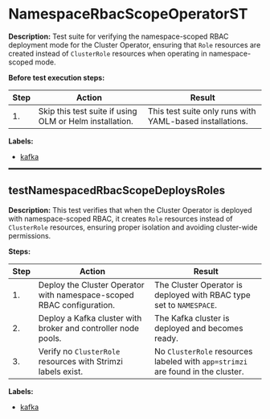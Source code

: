 # NamespaceRbacScopeOperatorST

**Description:** Test suite for verifying the namespace-scoped RBAC deployment mode for the Cluster Operator, ensuring that `Role` resources are created instead of `ClusterRole` resources when operating in namespace-scoped mode.

**Before test execution steps:**

| Step | Action | Result |
| - | - | - |
| 1. | Skip this test suite if using OLM or Helm installation. | This test suite only runs with YAML-based installations. |

**Labels:**

* [kafka](labels/kafka.md)

<hr style="border:1px solid">

## testNamespacedRbacScopeDeploysRoles

**Description:** This test verifies that when the Cluster Operator is deployed with namespace-scoped RBAC, it creates `Role` resources instead of `ClusterRole` resources, ensuring proper isolation and avoiding cluster-wide permissions.

**Steps:**

| Step | Action | Result |
| - | - | - |
| 1. | Deploy the Cluster Operator with namespace-scoped RBAC configuration. | The Cluster Operator is deployed with RBAC type set to `NAMESPACE`. |
| 2. | Deploy a Kafka cluster with broker and controller node pools. | The Kafka cluster is deployed and becomes ready. |
| 3. | Verify no `ClusterRole` resources with Strimzi labels exist. | No `ClusterRole` resources labeled with `app=strimzi` are found in the cluster. |

**Labels:**

* [kafka](labels/kafka.md)

